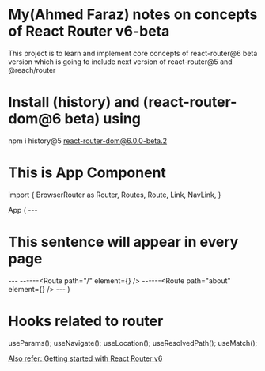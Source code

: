 # My(Ahmed Faraz) notes on concepts of React Router v6-beta

This project is to learn and implement core concepts of react-router@6 beta version which is going to include next version of react-router@5 and @reach/router

# Install (history) and (react-router-dom@6 beta) using

npm i history@5 react-router-dom@6.0.0-beta.2

# This is App Component

import { <!-- Importing necessary elements for routing from react-router-dom -->
BrowserRouter as Router, <!-- Main parent element to apply routing in all the child available -->
Routes, <!-- All Route elements will be defined in Routes component -->
Route, <!-- Each route will be defined in Route element along with react component -->
Link, <!-- Link element to redirect to any other link or change pages | WITHOUT ACTIVE CLASS PROPERTY -->
NavLink, <!-- NavLink element is same as Link element but | *WITH* ACTIVE CLASS PROPERTY -->
}

App (
<Router>
---<h1>This sentence will appear in every page</h1>
---<Routes>
------<Route path="/" element={<Home/>} /> <!-- Home element will appear in url="/" -->
------<Route path="about" element={<About/>} /> <!-- About element will appear in url="/about" -->
---</Routes>
</Router>
)

# Hooks related to router

useParams(); <!-- Get parameters from url inside the component -->
useNavigate(); <!-- Redirect to any url programmatically -->
useLocation(); <!-- Get the current location of url | Uses only inside context of Router elemet -->
useResolvedPath(); <!-- Get the resolved informantion in form of OBJECT from input url by like {pathname: "/about", search: "", hash: ""} | Uses only inside context of Router elemet -->
useMatch(); <!-- It returns OBJECT {path: "products", pathname: "/products", params: {…}} if given URL matches with page url else it returns NULL -->

[Also refer: Getting started with React Router v6](https://github.com/remix-run/react-router/blob/dev/docs/installation/getting-started.md)

